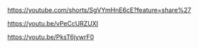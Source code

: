https://youtube.com/shorts/SgVYmHnE6cE?feature=share%27

https://youtu.be/vPeCcURZUXI

https://youtu.be/PksT6jywrF0
